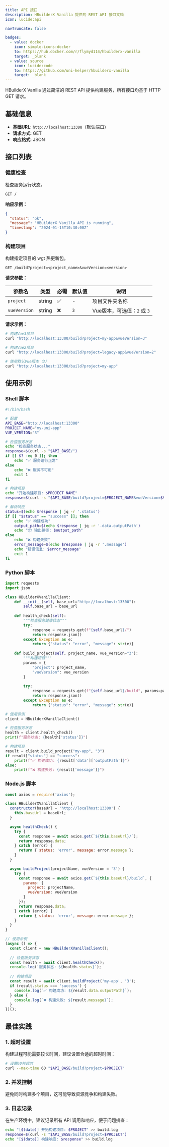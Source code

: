 ```yaml
---
title: API 接口
description: HBuilderX Vanilla 提供的 REST API 接口文档
icon: lucide:api

navTruncate: false

badges:
  - value: docker
    icon: simple-icons:docker
    to: https://hub.docker.com/r/flymyd114/hbuilderx-vanilla
    target: _blank
  - value: source
    icon: lucide:code
    to: https://github.com/uni-helper/hbuilderx-vanilla
    target: _blank
---
```


HBuilderX Vanilla 通过简洁的 REST API 提供构建服务，所有接口均基于 HTTP GET 请求。

## 基础信息

- **基础URL**: `http://localhost:13300`（默认端口）
- **请求方式**: GET
- **响应格式**: JSON

## 接口列表

### 健康检查

检查服务运行状态。

```http
GET /
```

**响应示例：**

```json
{
  "status": "ok",
  "message": "HBuilderX Vanilla API is running",
  "timestamp": "2024-01-15T10:30:00Z"
}
```

### 构建项目

构建指定项目的 wgt 热更新包。

```http
GET /build?project=<project_name>&vueVersion=<version>
```

**请求参数：**

| 参数名 | 类型 | 必需 | 默认值 | 说明 |
|--------|------|------|--------|------|
| `project` | string | ✅ | - | 项目文件夹名称 |
| `vueVersion` | string | ❌ | `3` | Vue版本，可选值：`2` 或 `3` |

**请求示例：**

```bash
# 构建Vue3项目
curl "http://localhost:13300/build?project=my-app&vueVersion=3"

# 构建Vue2项目
curl "http://localhost:13300/build?project=legacy-app&vueVersion=2"

# 使用默认Vue版本（3）
curl "http://localhost:13300/build?project=my-app"
```

## 使用示例

### Shell 脚本

```bash
#!/bin/bash

# 配置
API_BASE="http://localhost:13300"
PROJECT_NAME="my-uni-app"
VUE_VERSION="3"

# 检查服务状态
echo "检查服务状态..."
response=$(curl -s "$API_BASE/")
if [[ $? -eq 0 ]]; then
    echo "✅ 服务运行正常"
else
    echo "❌ 服务不可用"
    exit 1
fi

# 构建项目
echo "开始构建项目: $PROJECT_NAME"
response=$(curl -s "$API_BASE/build?project=$PROJECT_NAME&vueVersion=$VUE_VERSION")

# 解析响应
status=$(echo $response | jq -r '.status')
if [[ "$status" == "success" ]]; then
    echo "✅ 构建成功"
    output_path=$(echo $response | jq -r '.data.outputPath')
    echo "📦 输出路径: $output_path"
else
    echo "❌ 构建失败"
    error_message=$(echo $response | jq -r '.message')
    echo "错误信息: $error_message"
    exit 1
fi
```

### Python 脚本

```python
import requests
import json

class HBuilderXVanillaClient:
    def __init__(self, base_url="http://localhost:13300"):
        self.base_url = base_url
    
    def health_check(self):
        """检查服务健康状态"""
        try:
            response = requests.get(f"{self.base_url}/")
            return response.json()
        except Exception as e:
            return {"status": "error", "message": str(e)}
    
    def build_project(self, project_name, vue_version="3"):
        """构建项目"""
        params = {
            "project": project_name,
            "vueVersion": vue_version
        }
        
        try:
            response = requests.get(f"{self.base_url}/build", params=params)
            return response.json()
        except Exception as e:
            return {"status": "error", "message": str(e)}

# 使用示例
client = HBuilderXVanillaClient()

# 检查服务状态
health = client.health_check()
print(f"服务状态: {health['status']}")

# 构建项目
result = client.build_project("my-app", "3")
if result["status"] == "success":
    print(f"✅ 构建成功: {result['data']['outputPath']}")
else:
    print(f"❌ 构建失败: {result['message']}")
```

### Node.js 脚本

```javascript
const axios = require('axios');

class HBuilderXVanillaClient {
  constructor(baseUrl = 'http://localhost:13300') {
    this.baseUrl = baseUrl;
  }

  async healthCheck() {
    try {
      const response = await axios.get(`${this.baseUrl}/`);
      return response.data;
    } catch (error) {
      return { status: 'error', message: error.message };
    }
  }

  async buildProject(projectName, vueVersion = '3') {
    try {
      const response = await axios.get(`${this.baseUrl}/build`, {
        params: {
          project: projectName,
          vueVersion: vueVersion
        }
      });
      return response.data;
    } catch (error) {
      return { status: 'error', message: error.message };
    }
  }
}

// 使用示例
(async () => {
  const client = new HBuilderXVanillaClient();
  
  // 检查服务状态
  const health = await client.healthCheck();
  console.log(`服务状态: ${health.status}`);
  
  // 构建项目
  const result = await client.buildProject('my-app', '3');
  if (result.status === 'success') {
    console.log(`✅ 构建成功: ${result.data.outputPath}`);
  } else {
    console.log(`❌ 构建失败: ${result.message}`);
  }
})();
```

## 最佳实践

### 1. 超时设置

构建过程可能需要较长时间，建议设置合适的超时时间：

```bash
# 设置60秒超时
curl --max-time 60 "$API_BASE/build?project=$PROJECT"
```

### 2. 并发控制

避免同时构建多个项目，这可能导致资源竞争和构建失败。

### 3. 日志记录

在生产环境中，建议记录所有 API 调用和响应，便于问题排查：

```bash
echo "[$(date)] 开始构建项目: $PROJECT" >> build.log
response=$(curl -s "$API_BASE/build?project=$PROJECT")
echo "[$(date)] 构建响应: $response" >> build.log
```